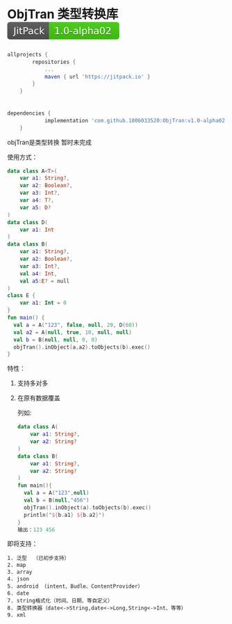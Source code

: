 # ObjTran 类型转换库[![](.README.assets/ObjTran.svg)](https://jitpack.io/#1006033520/ObjTran)

```groovy
allprojects {
		repositories {
			...
			maven { url 'https://jitpack.io' }
		}
	}


dependencies {
	        implementation 'com.github.1006033520:ObjTran:v1.0-alpha02'
	}
```



objTran是类型转换   暂时未完成

使用方式：

```kotlin
data class A<T>(
    var a1: String?,
    var a2: Boolean?,
    var a3: Int?,
    var a4: T?,
    var a5: D?
)
data class D(
    var a1: Int
)
data class B(
    var a1: String?,
    var a2: Boolean?,
    var a3: Int?,
    val a4: Int,
  	val a5:E? = null
)
class E {
    var a1: Int = 0
}
fun main() {
  val a = A("123", false, null, 20, D(60))
  val a2 = A(null, true, 10, null, null)
  val b = B(null, null, 0, 0)
  objTran().inObject(a,a2).toObjects(b).exec()
}
```

特性：

 1. 支持多对多

 2. 在原有数据覆盖

    列如:

    ```kotlin
    data class A(
        var a1: String?,
        var a2: String?
    )
    data class B(
        var a1: String?,
        var a2: String?
    )
    fun main(){
      val a = A("123",null)
      val b = B(null,"456")
      objTran().inObject(a).toObjects(b).exec()
      println("${b.a1} ${b.a2}")
    }
    输出：123 456
    ```

即将支持：

 	1. 泛型  （已初步支持）
 	2. map
 	3. array
 	4. json
 	5. android （intent、Budle、ContentProvider）
 	6. date
 	7. string格式化（时间、日期、等自定义）
 	8. 类型转换器（date<->String,date<->Long,String<->Int、等等）
 	9. xml

